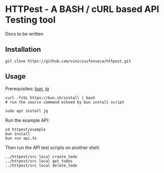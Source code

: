 # HTTPest - A BASH / cURL based API Testing tool

Docs to be written

## Installation

```shell
git clone https://github.com/viniciusfonseca/httpest.git
```

## Usage

Prerequisites: [bun](https://bun.sh/), [jq](https://github.com/jqlang/jq)

```shell
curl -fsSL https://bun.sh/install | bash
# run the source command echoed by bun install script

sudo apt install jq
```

Run the example API:

```shell
cd httpest/example
bun install
bun run api.ts
```

Then run the API test scripts on another shell:

```shell
../httpest/src local create_todo
../httpest/src local get_todos
../httpest/src local delete_todo
```